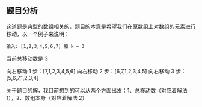 ## 题目分析

这道题是典型的数组相关的，题目的本意是希望我们在原数组上对数组的元素进行移动，以一个例子来说明：

```
输入: [1,2,3,4,5,6,7] 和 k = 3
```

当前总移动数是 3

向右移动 1 步：[7,1,2,3,4,5,6]
向右移动 2 步：[6,7,1,2,3,4,5]
向右移动 3 步：[5,6,7,1,2,3,4]

关于题目的解，我目前想到的可以从两个方面出发：1、总移动数（对应着解法 1），2、数组本身（对应着解法 2）
